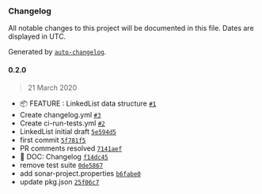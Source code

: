 ### Changelog

All notable changes to this project will be documented in this file. Dates are displayed in UTC.

Generated by [`auto-changelog`](https://github.com/CookPete/auto-changelog).

#### 0.2.0

> 21 March 2020

- 📦 FEATURE : LinkedList data structure [`#1`](https://github.com/sagar-gavhane/rahome/pull/1)
- Create changelog.yml [`#3`](https://github.com/sagar-gavhane/rahome/pull/3)
- Create ci-run-tests.yml [`#2`](https://github.com/sagar-gavhane/rahome/pull/2)
- LinkedList initial draft [`5e594d5`](https://github.com/sagar-gavhane/rahome/commit/5e594d5fc4228a9ad78f75fdc7115affe765d0e8)
- first commit [`5f781f5`](https://github.com/sagar-gavhane/rahome/commit/5f781f5917783bd3b6745aa866894e64c9049918)
- PR comments resolved [`7141aef`](https://github.com/sagar-gavhane/rahome/commit/7141aefc654151073177c6ba2a4bf33991ba6ea5)
-  📖 DOC: Changelog [`f14dc45`](https://github.com/sagar-gavhane/rahome/commit/f14dc45d97b7f64641f389e5894806a2666496e6)
- remove test suite [`0de5867`](https://github.com/sagar-gavhane/rahome/commit/0de58671ee1eb79b4ed17571e0758c2bbeabc340)
- add sonar-project.properties [`b6fabe0`](https://github.com/sagar-gavhane/rahome/commit/b6fabe08e587e365ff26d2cf732f6cb523c861e2)
- update pkg.json [`25f06c7`](https://github.com/sagar-gavhane/rahome/commit/25f06c7a8015b3ef1c5fa40895ef8280b4d7f66b)

